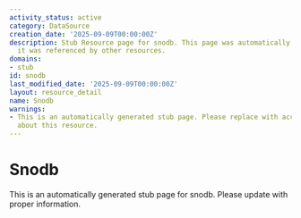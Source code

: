 ```yaml
---
activity_status: active
category: DataSource
creation_date: '2025-09-09T00:00:00Z'
description: Stub Resource page for snodb. This page was automatically generated because
  it was referenced by other resources.
domains:
- stub
id: snodb
last_modified_date: '2025-09-09T00:00:00Z'
layout: resource_detail
name: Snodb
warnings:
- This is an automatically generated stub page. Please replace with accurate information
  about this resource.
---
```


# Snodb

This is an automatically generated stub page for snodb. Please update with proper information.
